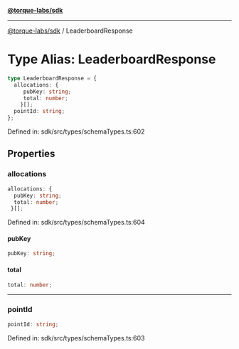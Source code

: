 [**@torque-labs/sdk**](../README.md)

***

[@torque-labs/sdk](../README.md) / LeaderboardResponse

# Type Alias: LeaderboardResponse

```ts
type LeaderboardResponse = {
  allocations: {
     pubKey: string;
     total: number;
    }[];
  pointId: string;
};
```

Defined in: sdk/src/types/schemaTypes.ts:602

## Properties

### allocations

```ts
allocations: {
  pubKey: string;
  total: number;
 }[];
```

Defined in: sdk/src/types/schemaTypes.ts:604

#### pubKey

```ts
pubKey: string;
```

#### total

```ts
total: number;
```

***

### pointId

```ts
pointId: string;
```

Defined in: sdk/src/types/schemaTypes.ts:603
